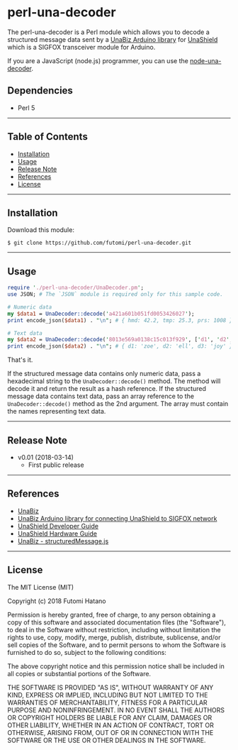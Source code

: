 perl-una-decoder
===============

The perl-una-decoder is a Perl module which allows you to decode a structured message data sent by a [UnaBiz Arduino library](https://github.com/UnaBiz/unabiz-arduino) for [UnaShield](https://unabiz.github.io/unashield/) which is a SIGFOX transceiver module for Arduino.

If you are a JavaScript (node.js) programmer, you can use the [node-una-decoder](https://github.com/futomi/node-una-decoder).

## Dependencies

* Perl 5

---------------------------------------
## Table of Contents

* [Installation](#Installation)
* [Usage](#Usage)
* [Release Note](#Release-Note)
* [References](#References)
* [License](#License)

---------------------------------------
## <a id="Installation">Installation</a>

Download this module:

```
$ git clone https://github.com/futomi/perl-una-decoder.git
```

---------------------------------------
## <a id="Usage">Usage</a>

```perl
require './perl-una-decoder/UnaDecoder.pm';
use JSON; # The `JSON` module is required only for this sample code.

# Numeric data
my $data1 = UnaDecoder::decode('a421a601b051fd0053426027');
print encode_json($data1) . "\n"; # { hmd: 42.2, tmp: 25.3, prs: 1008 }

# Text data
my $data2 = UnaDecoder::decode('8013e569a0138c15c013f929', ['d1', 'd2', 'd3']);
print encode_json($data2) . "\n"; # { d1: 'zoe', d2: 'ell', d3: 'joy' }
```

That's it.

If the structured message data contains only numeric data, pass a hexadecimal string to the `UnaDecoder::decode()` method. The method will decode it and return the result as a hash reference. If the structured message data contains text data, pass an array reference to the `UnaDecoder::decode()` method as the 2nd argument. The array must contain the names representing text data.

---------------------------------------
## <a id="Release-Note">Release Note</a>

* v0.01 (2018-03-14)
  * First public release

---------------------------------------
## <a id="References">References</a>

* [UnaBiz](https://www.unabiz.com/)
* [UnaBiz Arduino library for connecting UnaShield to SIGFOX network](https://github.com/UnaBiz/unabiz-arduino)
* [UnaShield Developer Guide](https://unabiz.github.io/unashield/)
* [UnaShield Hardware Guide](https://unabiz.github.io/unashield/hardware.html)
* [UnaBiz - structuredMessage.js](https://github.com/UnaBiz/sigfox-gcloud/blob/master/decodeStructuredMessage/structuredMessage.js)

---------------------------------------
## <a id="License">License</a>

The MIT License (MIT)

Copyright (c) 2018 Futomi Hatano

Permission is hereby granted, free of charge, to any person obtaining a copy
of this software and associated documentation files (the "Software"), to deal
in the Software without restriction, including without limitation the rights
to use, copy, modify, merge, publish, distribute, sublicense, and/or sell
copies of the Software, and to permit persons to whom the Software is
furnished to do so, subject to the following conditions:

The above copyright notice and this permission notice shall be included in all
copies or substantial portions of the Software.

THE SOFTWARE IS PROVIDED "AS IS", WITHOUT WARRANTY OF ANY KIND, EXPRESS OR
IMPLIED, INCLUDING BUT NOT LIMITED TO THE WARRANTIES OF MERCHANTABILITY,
FITNESS FOR A PARTICULAR PURPOSE AND NONINFRINGEMENT. IN NO EVENT SHALL THE
AUTHORS OR COPYRIGHT HOLDERS BE LIABLE FOR ANY CLAIM, DAMAGES OR OTHER
LIABILITY, WHETHER IN AN ACTION OF CONTRACT, TORT OR OTHERWISE, ARISING FROM,
OUT OF OR IN CONNECTION WITH THE SOFTWARE OR THE USE OR OTHER DEALINGS IN THE
SOFTWARE.
